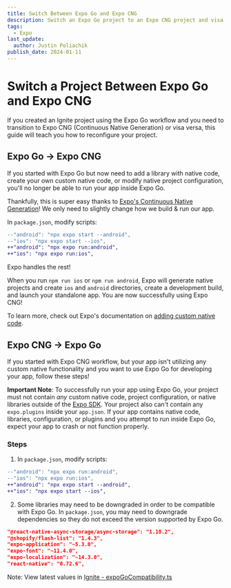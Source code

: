```yaml
---
title: Switch Between Expo Go and Expo CNG
description: Switch an Expo Go project to an Expo CNG project and visa versa
tags:
  - Expo
last_update:
  author: Justin Poliachik
publish_date: 2024-01-11
---
```


# Switch a Project Between Expo Go and Expo CNG

If you created an Ignite project using the Expo Go workflow and you need to transition to Expo CNG (Continuous Native Generation) or visa versa, this guide will teach you how to reconfigure your project.

## Expo Go -> Expo CNG

If you started with Expo Go but now need to add a library with native code, create your own custom native code, or modify native project configuration, you'll no longer be able to run your app inside Expo Go.

Thankfully, this is super easy thanks to [Expo's Continuous Native Generation](https://docs.expo.dev/workflow/continuous-native-generation/)!
We only need to slightly change how we build & run our app.

In `package.json`, modify scripts:

```diff
--"android": "npx expo start --android",
--"ios": "npx expo start --ios",
++"android": "npx expo run:android",
++"ios": "npx expo run:ios",
```

Expo handles the rest!

When you run `npm run ios` or `npm run android`, Expo will generate native projects and create `ios` and `android` directories, create a development build, and launch your standalone app. You are now successfully using Expo CNG!

To learn more, check out Expo's documentation on [adding custom native code](https://docs.expo.dev/workflow/customizing/).

## Expo CNG -> Expo Go

If you started with Expo CNG workflow, but your app isn't utilizing any custom native functionality and you want to use Expo Go for developing your app, follow these steps!

**Important Note**: To successfully run your app using Expo Go, your project must not contain _any_ custom native code, project configuration, or native libraries outside of the [Expo SDK](https://docs.expo.dev/versions/latest/). Your project also can't contain any `expo.plugins` inside your `app.json`. If your app contains native code, libraries, configuration, or plugins and you attempt to run inside Expo Go, expect your app to crash or not function properly.

### Steps

1. In `package.json`, modify scripts:

```diff
--"android": "npx expo run:android",
--"ios": "npx expo run:ios",
++"android": "npx expo start --android",
++"ios": "npx expo start --ios",
```

2. Some libraries may need to be downgraded in order to be compatible with Expo Go. In `package.json`, you may need to downgrade dependencies so they do not exceed the version supported by Expo Go.

```json
"@react-native-async-storage/async-storage": "1.18.2",
"@shopify/flash-list": "1.4.3",
"expo-application": "~5.3.0",
"expo-font": "~11.4.0",
"expo-localization": "~14.3.0",
"react-native": "0.72.6",
```

Note: View latest values in [Ignite - expoGoCompatibility.ts](https://github.com/infinitered/ignite/blob/6e8f84a786555504acc8751ceb617238f710bc26/src/tools/expoGoCompatibility.ts#L5C14-L5C42)
